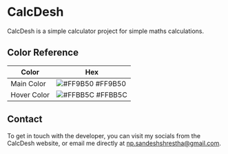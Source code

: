 
# CalcDesh

CalcDesh is a simple calculator project for simple maths calculations.

## Color Reference

| Color             | Hex                                                                |
| ----------------- | ------------------------------------------------------------------ |
| Main Color | ![#FF9B50](https://via.placeholder.com/10/FF9B50?text=+) #FF9B50 |
| Hover Color | ![#FFBB5C](https://via.placeholder.com/10/FFBB5C?text=+) #FFBB5C |

## Contact

To get in touch with the developer, you can visit my socials from the CalcDesh website, or email me directly at np.sandeshshrestha@gmail.com.

